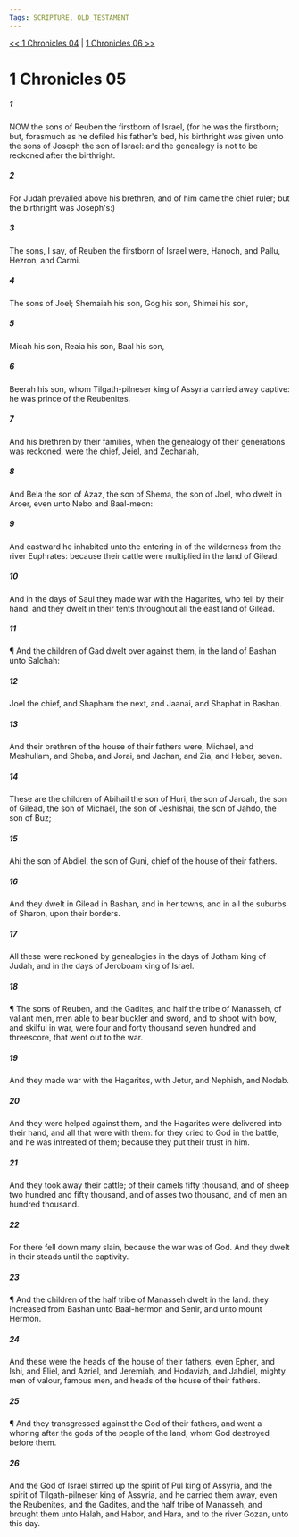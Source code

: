 ```yaml
---
Tags: SCRIPTURE, OLD_TESTAMENT
---
```


[<< 1 Chronicles 04](OLD_TESTAMENT/13_1_Chronicles/1_Chronicles_04.md) | [1 Chronicles 06 >>](OLD_TESTAMENT/13_1_Chronicles/1_Chronicles_06.md)

# 1 Chronicles 05

##### 1
 NOW the sons of Reuben the firstborn of Israel, (for he was the firstborn; but, forasmuch as he defiled his father's bed, his birthright was given unto the sons of Joseph the son of Israel: and the genealogy is not to be reckoned after the birthright.
##### 2
 For Judah prevailed above his brethren, and of him came the chief ruler; but the birthright was Joseph's:)
##### 3
 The sons, I say, of Reuben the firstborn of Israel were, Hanoch, and Pallu, Hezron, and Carmi.
##### 4
 The sons of Joel; Shemaiah his son, Gog his son, Shimei his son,
##### 5
 Micah his son, Reaia his son, Baal his son,
##### 6
 Beerah his son, whom Tilgath-pilneser king of Assyria carried away captive: he was prince of the Reubenites.
##### 7
 And his brethren by their families, when the genealogy of their generations was reckoned, were the chief, Jeiel, and Zechariah,
##### 8
 And Bela the son of Azaz, the son of Shema, the son of Joel, who dwelt in Aroer, even unto Nebo and Baal-meon:
##### 9
 And eastward he inhabited unto the entering in of the wilderness from the river Euphrates: because their cattle were multiplied in the land of Gilead.
##### 10
 And in the days of Saul they made war with the Hagarites, who fell by their hand: and they dwelt in their tents throughout all the east land of Gilead.
##### 11
 ¶ And the children of Gad dwelt over against them, in the land of Bashan unto Salchah:
##### 12
 Joel the chief, and Shapham the next, and Jaanai, and Shaphat in Bashan.
##### 13
 And their brethren of the house of their fathers were, Michael, and Meshullam, and Sheba, and Jorai, and Jachan, and Zia, and Heber, seven.
##### 14
 These are the children of Abihail the son of Huri, the son of Jaroah, the son of Gilead, the son of Michael, the son of Jeshishai, the son of Jahdo, the son of Buz;
##### 15
 Ahi the son of Abdiel, the son of Guni, chief of the house of their fathers.
##### 16
 And they dwelt in Gilead in Bashan, and in her towns, and in all the suburbs of Sharon, upon their borders.
##### 17
 All these were reckoned by genealogies in the days of Jotham king of Judah, and in the days of Jeroboam king of Israel.
##### 18
 ¶ The sons of Reuben, and the Gadites, and half the tribe of Manasseh, of valiant men, men able to bear buckler and sword, and to shoot with bow, and skilful in war, were four and forty thousand seven hundred and threescore, that went out to the war.
##### 19
 And they made war with the Hagarites, with Jetur, and Nephish, and Nodab.
##### 20
 And they were helped against them, and the Hagarites were delivered into their hand, and all that were with them: for they cried to God in the battle, and he was intreated of them; because they put their trust in him.
##### 21
 And they took away their cattle; of their camels fifty thousand, and of sheep two hundred and fifty thousand, and of asses two thousand, and of men an hundred thousand.
##### 22
 For there fell down many slain, because the war was of God. And they dwelt in their steads until the captivity.
##### 23
 ¶ And the children of the half tribe of Manasseh dwelt in the land: they increased from Bashan unto Baal-hermon and Senir, and unto mount Hermon.
##### 24
 And these were the heads of the house of their fathers, even Epher, and Ishi, and Eliel, and Azriel, and Jeremiah, and Hodaviah, and Jahdiel, mighty men of valour, famous men, and heads of the house of their fathers.
##### 25
 ¶ And they transgressed against the God of their fathers, and went a whoring after the gods of the people of the land, whom God destroyed before them.
##### 26
 And the God of Israel stirred up the spirit of Pul king of Assyria, and the spirit of Tilgath-pilneser king of Assyria, and he carried them away, even the Reubenites, and the Gadites, and the half tribe of Manasseh, and brought them unto Halah, and Habor, and Hara, and to the river Gozan, unto this day.
